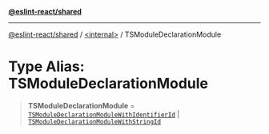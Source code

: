 [**@eslint-react/shared**](../../README.md)

***

[@eslint-react/shared](../../README.md) / [\<internal\>](../README.md) / TSModuleDeclarationModule

# Type Alias: TSModuleDeclarationModule

> **TSModuleDeclarationModule** = [`TSModuleDeclarationModuleWithIdentifierId`](../interfaces/TSModuleDeclarationModuleWithIdentifierId.md) \| [`TSModuleDeclarationModuleWithStringId`](TSModuleDeclarationModuleWithStringId.md)
